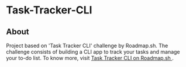 # Task-Tracker-CLI

## About
Project based on 'Task Tracker CLI' challenge  by Roadmap.sh.
The challenge consists of building a CLI app to track your tasks and manage your to-do list.
To know more, visit <a href="https://roadmap.sh/projects/task-tracker"> Task Tracker CLI on Roadmap.sh </a>.

